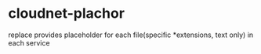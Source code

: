 # cloudnet-plachor
replace provides placeholder for each file(specific *extensions, text only) in each service
